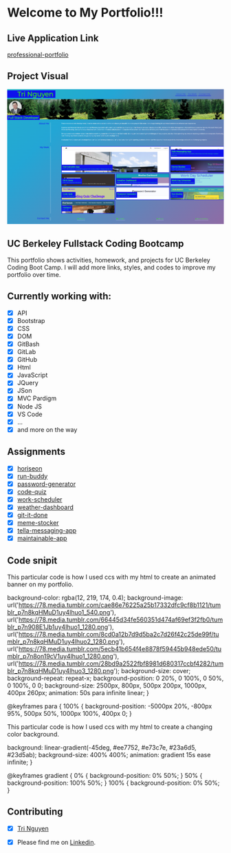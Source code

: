 # Welcome to My Portfolio!!!

## Live Application Link

[professional-portfolio](https://tringuyen1086.github.io/professional-portfolio-tri-nguyen/)

## Project Visual

![launching-page](./assets/images/launch-page-latest.png)


## UC Berkeley Fullstack Coding Bootcamp

This portfolio shows activities, homework, and projects for UC Berkeley Coding Boot Camp. 
I will add more links, styles, and codes to improve my portfolio over time.

## Currently working with:

* [x] API
* [x] Bootstrap
* [x] CSS
* [x] DOM
* [x] GitBash
* [x] GitLab
* [x] GitHub
* [x] Html
* [x] JavaScript
* [x] JQuery
* [x] JSon
* [x] MVC Pardigm
* [x] Node JS
* [x] VS Code
* [x] ...
* [x] and more on the way

## Assignments

* [x] [horiseon](https://tringuyen1086.github.io/horiseon)
* [x] [run-buddy](https://tringuyen1086.github.io/run-buddy/)
* [x] [password-generator](https://tringuyen1086.github.io/password-generator-ultimate/)
* [x] [code-quiz](https://tringuyen1086.github.io/code-quiz-basis/)
* [x] [work-scheduler](https://tringuyen1086.github.io/work-scheduler-ultimate/)
* [x] [weather-dashboard](https://tringuyen1086.github.io/weather-dashboard-ultimate/)
* [x] [git-it-done](https://tringuyen1086.github.io/git-it-done-ultimate/)
* [x] [meme-stocker](https://tringuyen1086.github.io/meme-stocker/)
* [x] [tella-messaging-app](https://tella.herokuapp.com/)
* [x] [maintainable-app](https://maintainable.herokuapp.com/)

## Code snipit 

This particular code is how I used ccs with my html to create an animated banner on my portfolio.

  background-color: rgba(12, 219, 174, 0.4);
  background-image:   
    url('https://78.media.tumblr.com/cae86e76225a25b17332dfc9cf8b1121/tumblr_p7n8kqHMuD1uy4lhuo1_540.png'), 
    url('https://78.media.tumblr.com/66445d34fe560351d474af69ef3f2fb0/tumblr_p7n908E1Jb1uy4lhuo1_1280.png'),
    url('https://78.media.tumblr.com/8cd0a12b7d9d5ba2c7d26f42c25de99f/tumblr_p7n8kqHMuD1uy4lhuo2_1280.png'),
    url('https://78.media.tumblr.com/5ecb41b654f4e8878f59445b948ede50/tumblr_p7n8on19cV1uy4lhuo1_1280.png'),
    url('https://78.media.tumblr.com/28bd9a2522fbf8981d680317ccbf4282/tumblr_p7n8kqHMuD1uy4lhuo3_1280.png');
  background-size: cover;
  background-repeat: repeat-x;
  background-position: 
    0 20%,
    0 100%,
    0 50%,
    0 100%,
    0 0;
  background-size: 
    2500px,
    800px,
    500px 200px,
    1000px,
    400px 260px;
  animation: 50s para infinite linear;
  }

@keyframes para {
  100% {
    background-position: 
      -5000px 20%,
      -800px 95%,
      500px 50%,
      1000px 100%,
      400px 0;
    }

This particular code is how I used ccs with my html to create a changing color background.

background: linear-gradient(-45deg, #ee7752, #e73c7e, #23a6d5, #23d5ab);
    background-size: 400% 400%;
    animation: gradient 15s ease infinite;
}

@keyframes gradient {
    0% {
        background-position: 0% 50%;
    }
    50% {
        background-position: 100% 50%;
    }
    100% {
        background-position: 0% 50%;
    }



## Contributing

* [x] [Tri Nguyen](https://tringuyen1086.github.io/professional-portfolio-tri-nguyen/)
* [x] Please find me on [Linkedin](https://www.linkedin.com/in/tri-nguyen-1086).




